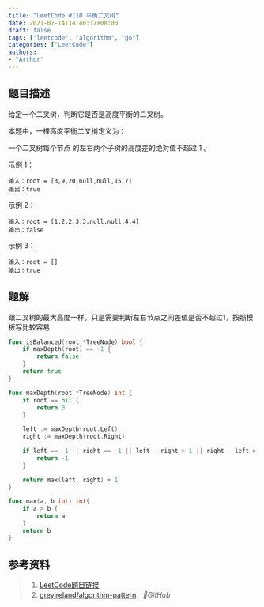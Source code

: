 ```yaml
---
title: "LeetCode #110 平衡二叉树"
date: 2021-07-14T14:40:17+08:00
draft: false
tags: ["leetcode", "algorithm", "go"]
categories: ["LeetCode"]
authors:
- "Arthur"
---
```


## 题目描述

给定一个二叉树，判断它是否是高度平衡的二叉树。

本题中，一棵高度平衡二叉树定义为：

一个二叉树每个节点 的左右两个子树的高度差的绝对值不超过 1 。

示例 1：

    输入：root = [3,9,20,null,null,15,7]
    输出：true

示例 2：

    输入：root = [1,2,2,3,3,null,null,4,4]
    输出：false

示例 3：

    输入：root = []
    输出：true

## 题解

跟二叉树的最大高度一样，只是需要判断左右节点之间差值是否不超过1，按照模板写比较容易

```go
func isBalanced(root *TreeNode) bool {
	if maxDepth(root) == -1 {
		return false
	}
	return true
}

func maxDepth(root *TreeNode) int {
	if root == nil {
		return 0
	}

	left := maxDepth(root.Left)
	right := maxDepth(root.Right)

	if left == -1 || right == -1 || left - right > 1 || right - left > 1 {
		return -1
	}

	return max(left, right) + 1
}

func max(a, b int) int{
	if a > b {
		return a
	}
	return b
}
```

## 参考资料

> 1. [LeetCode题目链接](https://leetcode-cn.com/problems/balanced-binary-tree)
> 2. [greyireland/algorithm-pattern](https://github.com/greyireland/algorithm-pattern)，*GitHub*